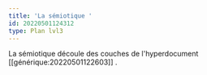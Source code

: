 ```yaml
---
title: 'La sémiotique '
id: 20220501124312
type: Plan lvl3
---
```


La sémiotique découle des couches de l'hyperdocument [[générique:20220501122603]] .
